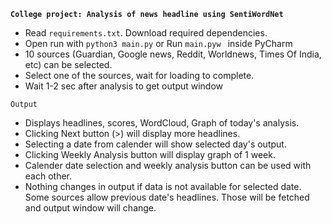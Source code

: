 **`College project: Analysis of news headline using SentiWordNet`**


- Read `requirements.txt`. Download required dependencies. 
- Open run with `python3 main.py` or Run `main.pyw ` inside PyCharm
- 10 sources (Guardian, Google news, Reddit, Worldnews,
Times Of India, etc) can be selected.
- Select one of the sources, wait for loading to complete.
- Wait 1-2 sec after analysis to get output window

`Output`
- Displays headlines, scores, WordCloud, Graph of today's analysis.
- Clicking Next button (>) will display more headlines.
- Selecting a date from calender will show selected day's output.
- Clicking Weekly Analysis button will display graph of 1 week.
- Calender date selection and weekly analysis button can be used with each other.
- Nothing changes in output if data is not available for selected date. Some sources allow previous date's headlines. Those will be fetched and output window will change.